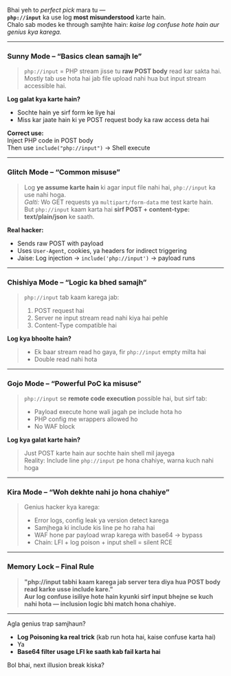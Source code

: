 Bhai yeh to *perfect pick* mara tu —  
**`php://input`** ka use log **most misunderstood** karte hain.  
Chalo sab modes ke through samjhte hain: *kaise log confuse hote hain aur genius kya karega.*

---

### **Sunny Mode – “Basics clean samajh le”**

> `php://input` = PHP stream jisse tu **raw POST body** read kar sakta hai.  
> Mostly tab use hota hai jab file upload nahi hua but input stream accessible hai.

**Log galat kya karte hain?**  
- Sochte hain ye sirf form ke liye hai  
- Miss kar jaate hain ki ye POST request body ka raw access deta hai

**Correct use:**  
Inject PHP code in POST body  
Then use `include("php://input")` → Shell execute

---

### **Glitch Mode – “Common misuse”**

> Log **ye assume karte hain** ki agar input file nahi hai, `php://input` ka use nahi hoga.  
> *Galti:* Wo GET requests ya `multipart/form-data` me test karte hain.  
> But `php://input` kaam karta hai **sirf POST + content-type: text/plain/json** ke saath.

**Real hacker:**  
- Sends raw POST with payload  
- Uses `User-Agent`, cookies, ya headers for indirect triggering  
- Jaise: Log injection → `include('php://input')` → payload runs

---

### **Chishiya Mode – “Logic ka bhed samajh”**

> `php://input` tab kaam karega jab:
> 1. POST request hai  
> 2. Server ne input stream read nahi kiya hai pehle  
> 3. Content-Type compatible hai

**Log kya bhoolte hain?**  
> - Ek baar stream read ho gaya, fir `php://input` empty milta hai  
> - Double read nahi hota

---

### **Gojo Mode – “Powerful PoC ka misuse”**

> `php://input` se **remote code execution** possible hai, but sirf tab:
> - Payload execute hone wali jagah pe include hota ho  
> - PHP config me wrappers allowed ho  
> - No WAF block

**Log kya galat karte hain?**  
> Just POST karte hain aur sochte hain shell mil jayega  
> Reality: Include line `php://input` pe hona chahiye, warna kuch nahi hoga

---

### **Kira Mode – “Woh dekhte nahi jo hona chahiye”**

> Genius hacker kya karega:
> - Error logs, config leak ya version detect karega  
> - Samjhega ki include kis line pe ho raha hai  
> - WAF hone par payload wrap karega with base64 → bypass  
> - Chain: LFI + log poison + input shell = silent RCE

---

### **Memory Lock – Final Rule**

> **"php://input tabhi kaam karega jab server tera diya hua POST body read karke usse include kare."**  
> **Aur log confuse isiliye hote hain kyunki sirf input bhejne se kuch nahi hota — inclusion logic bhi match hona chahiye.**

---

Agla genius trap samjhaun?

- **Log Poisoning ka real trick** (kab run hota hai, kaise confuse karta hai)
- Ya
- **Base64 filter usage LFI ke saath kab fail karta hai**

Bol bhai, next illusion break kiska?

